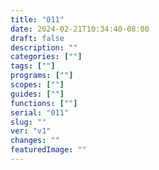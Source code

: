 ```yaml
---
title: "011"
date: 2024-02-21T10:34:40-08:00
draft: false
description: ""
categories: [""]
tags: [""]
programs: [""]
scopes: [""]
guides: [""]
functions: [""]
serial: "011"
slug: ""
ver: "v1"
changes: ""
featuredImage: ""
---
```





<!-- scraps
~ ~ ~ ~ ~ ~ ~ ~ ~ ~ ~ ~ ~ ~ ~ ~ ~ ~ ~ ~ ~ ~ ~ ~ ~ ~ ~ ~
~ • ~ • ~ • ~ • ~ • ~ • ~ • ~ • ~ • ~ • ~ • ~ • ~ • ~ •
~ ~ ~ ~ ~ ~ ~ ~ ~ ~ ~ ~ ~ ~ ~ ~ ~ ~ ~ ~ ~ ~ ~ ~ ~ ~ ~ ~


-->
